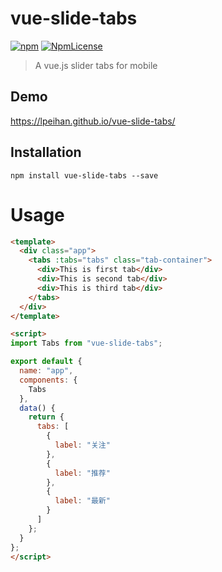 # vue-slide-tabs

[![npm](https://img.shields.io/npm/v/vue-slide-tabs.svg)](https://www.npmjs.com/package/vue-slide-tabs)
[![NpmLicense](https://img.shields.io/npm/l/vue-slide-tabs.svg)](https://www.npmjs.com/package/vue-slide-tabs)

> A vue.js slider tabs for mobile

## Demo

https://lpeihan.github.io/vue-slide-tabs/

## Installation

```shell
npm install vue-slide-tabs --save
```

# Usage

```html
<template>
  <div class="app">
    <tabs :tabs="tabs" class="tab-container">
      <div>This is first tab</div>
      <div>This is second tab</div>
      <div>This is third tab</div>
    </tabs>
  </div>
</template>

<script>
import Tabs from "vue-slide-tabs";

export default {
  name: "app",
  components: {
    Tabs
  },
  data() {
    return {
      tabs: [
        {
          label: "关注"
        },
        {
          label: "推荐"
        },
        {
          label: "最新"
        }
      ]
    };
  }
};
</script>
```
